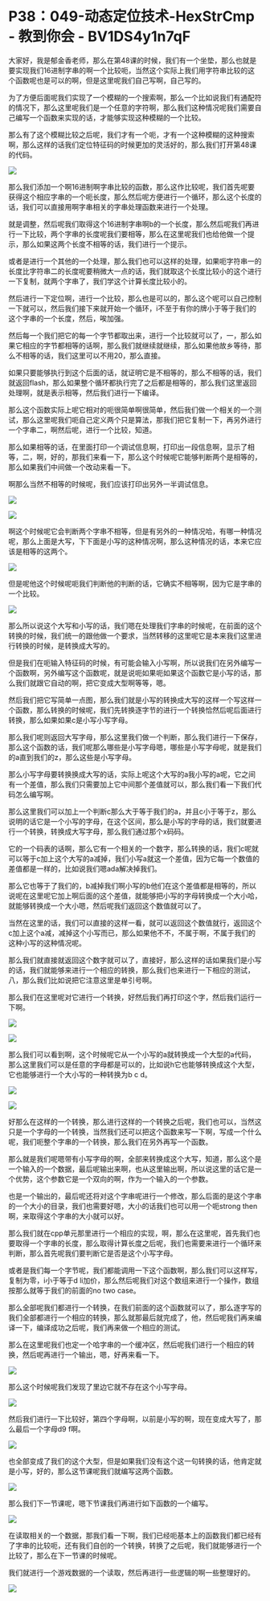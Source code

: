 # P38：049-动态定位技术-HexStrCmp - 教到你会 - BV1DS4y1n7qF

大家好，我是郁金香老师，那么在第48课的时候，我们有一个坐垫，那么也就是要实现我们16进制字串的啊一个比较呃，当然这个实际上我们用字符串比较的这个函数呢也是可以的啊，但是这里呢我们自己写啊，自己写的。

为了方便后面呢我们实现了一个模糊的一个搜索啊，那么一个比如说我们有通配符的情况下，那么这里呢我们是一个任意的字符啊，那么我们这种情况呢我们需要自己编写一个函数来实现的话，才能够实现这种模糊的一个比较。

那么有了这个模糊比较之后呢，我们才有一个呃，才有一个这种模糊的这种搜索啊，那么这样的话我们定位特征码的时候更加的灵活好的，那么我们打开第48课的代码。



![](img/85eb3f174fb170a121aa9f80e3419883_1.png)

那么我们添加一个啊16进制啊字串比较的函数，那么这作比较呢，我们首先呢要获得这个相应字串的一个呃长度，那么然后呢方便进行一个循环，那么这个长度的话，我们可以直接用啊字串相关的字串处理函数来进行一个处理。

就是调整，然后呢我们取得这个16进制字串啊b的一个长度，那么然后呢我们再进行一下比较，两个字串的长度呢我们要相等，那么在这里呢我们也给他做一个提示，那么如果这两个长度不相等的话，我们进行一个提示。

或者是进行一个其他的一个处理，那么我们也可以这样的处理，如果呃字符串一的长度比字符串二的长度呢要稍微大一点的话，我们就取这个长度比较小的这个进行一下复制，就两个字串了，我们学这个计算长度比较小的。

然后进行一下定位啊，进行一个比较，那么也是可以的，那么这个呢可以自己控制一下就可以，然后我们接下来就开始一个循环，i不至于有你的牌小于等于我们的这个字串的一个长度，然后，唉加强。

然后每一个我们把它的每一个字节都取出来，进行一个比较就可以了，一，那么如果它相应的字节都相等的话啊，那么我们就继续就继续，那么如果他故乡等待，那么不相等的话，我们这里可以不用20，那么直接。

如果只要能够执行到这个后面的话，就证明它是不相等的，那么不相等的话，我们就返回flash，那么如果整个循环都执行完了之后都是相等的，那么我们这里返回处理啊，就是表示相等，然后我们进行一下编译。

那么这个函数实际上呢它相对的呃很简单啊很简单，然后我们做一个相关的一个测试，那么这里呢我们呃自己定义两个只是算法，那我们把它复制一下，再另外进行一个字串二，啊然后呢，进行一个比较，知道。

那么如果相等的话，在里面打印一个调试信息啊，打印出一段信息啊，显示了相等，二，啊，好的，那我们来看一下，那么这个时候呢它能够判断两个是相等的，那么如果我们中间做一个改动来看一下。

啊那么当然不相等的时候呢，我们应该打印出另外一半调试信息。

![](img/85eb3f174fb170a121aa9f80e3419883_3.png)

![](img/85eb3f174fb170a121aa9f80e3419883_4.png)

啊这个时候呢它会判断两个字串不相等，但是有另外的一种情况哈，有哪一种情况呢，那么上面是大写，下下面是小写的这种情况啊，那么这种情况的话，本来它应该是相等的这两个。



![](img/85eb3f174fb170a121aa9f80e3419883_6.png)

但是呢他这个时候呢呃我们判断他的判断的话，它确实不相等啊，因为它是字串的一个比较。

![](img/85eb3f174fb170a121aa9f80e3419883_8.png)

那么所以说这个大写和小写的话，我们嗯在处理我们字串的时候呢，在前面的这个转换的时候，我们统一的跟他做一个要求，当然转移的这里呢它是本来我们这里进行转换的时候，是转换成大写的。

但是我们在呃输入特征码的时候，有可能会输入小写啊，所以说我们在另外编写一个函数啊，另外编写这个函数呢，就是说呃如果呃如果这个函数它是小写的话，那么我们就跟它自动的啊，把它变成大型啊等等，嗯。

然后我们把它写简单一点图，那么我们就是小写的转换成大写的这样一个写这样一个函数，那么转换的时候呢，我们先转换逐字节的进行一个转换恰然后呢后面进行转换，那么如果如果c是小写小写字母。

那么我们呢则返回大写字母，那么这里我们做一个判断，那么我们进行一下保存，那么这个函数的话，我们呢那么哪些是小写字母嗯，哪些是小写字母呢，就是我们的a直到我们的z，那么这些是小写字母。

那么小写字母要转换换成大写的话，实际上呢这个大写的a我小写的a呢，它之间有一个差值，那么我们只需要加上它中间那个差值就可以，那么我们看一下我们代码怎么编写啊。

那么这里我们可以加上一个判断c那么大于等于我们的a，并且c小于等于z，那么说明的话它是一个小写的字母，在这个区间，那么是小写的字母的话，我们就要进行一个转换，转换成大写字母，那么我们通过那个x码码。

它的一个码表的话啊，那么它有一个相关的一个数字，那么转换的话，我们c呢就可以等于c加上这个大写的a减掉，我们小写a就这一个差值，因为它每一个数值的差值都是一样的，比如说我们嗯ada解决掉我们。

那么它也等于了我们的，b减掉我们啊小写的b他们在这个差值都是相等的，所以说呢在这里呢它加上啊后面的这个差值，就能够把小写的字母转换成一个大小哈，就能够转换成一个大小嗯，然后呢我们返回这个数值就可以了。

当然在这里的话，我们可以直接的这样一看，就可以返回这个数值就行，返回这个c加上这个a减，减掉这个小写而已，那么如果他不不，不属于啊，不属于我们的这种小写的这种情况呢。

那么我们就直接就返回这个数字就可以了，直接好，那么这样的话如果我们是小写的话，我们就能够来进行一个相应的转换，那么我们也来进行一下相应的测试，八，那么我们比如说把它注意这里是单引号啊。

那么我们在这里呢对它进行一个转换，好然后我们再打印这个字，然后我们运行一下啊。

![](img/85eb3f174fb170a121aa9f80e3419883_10.png)

![](img/85eb3f174fb170a121aa9f80e3419883_11.png)

那么我们可以看到啊，这个时候呢它从一个小写的a就转换成一个大型的a代码，那么这里我们可以是任意的字母都是可以的，比如说h它也能够转换成这个大型，它也能够进行一个大小写的一种转换为b c d。



![](img/85eb3f174fb170a121aa9f80e3419883_13.png)

![](img/85eb3f174fb170a121aa9f80e3419883_14.png)

好那么在这样的一个转换，那么进行这样的一个转换之后呢，我们也可以，当然这只是一个字母的一个转换，当然我们还可以把这个函数来写一下啊，写成一个什么呢，我们呃整个字串的一个转换，那么我们在另外再写一个函数。

那么就是我们呢嗯带有小写字母的啊，全部来转换成这个大写，知道，那么这个是一个输入的一个数据，最后呢输出来啊，也从这里输出啊，所以说这里的话它是一个优势，这个参数它是一个双向的啊，作为一个输入的一个参数。

也是一个输出的，最后呢还将对这个字串呢进行一个修改，那么后面的是这个字串的一个大小的目录，我们也需要好嗯，大小的话我们也可以用一个呃strong then啊，来取得这个字串的大小就可以好。

那么我们就在cpp单元那里进行一个相应的实现，啊，那么在这里呢，首先我们也要取得一个字串的长度，那么取得计算长度之后呢，我们也需要来进行一个循环来判断，那么首先呢我们要判断它是否是这个小写字母。

或者是我们每一个字节呢，我们都能调用一下这个函数啊，那么我们可以这样写，复制为零，i小于等于d li加价，那么然后呢我们对这个数组来进行一个操作，数组按那么就等于我们的前面的no two case。

那么全部呢我们都进行一个转换，在我们前面的这个函数就可以了，那么逐字写的我们全部都进行一个相应的转换，那么就那最后就完成了，他，然后呢我们再来编译一下，编译成功之后呢，我们再来做一个相应的测试。

那么在这里呢我们也定一个哈字串的一个缓冲区，然后呢我们进行一个相应的转换，然后呢再进行一个输出，嗯，好再来看一下。



![](img/85eb3f174fb170a121aa9f80e3419883_16.png)

那么这个时候呢我们发现了里边它就不存在这个小写字母。

![](img/85eb3f174fb170a121aa9f80e3419883_18.png)

然后我们进行一下比较好，第四个字母啊，以前是小写的啊，现在变成大写了，那么最后一个字母d9 f啊。

![](img/85eb3f174fb170a121aa9f80e3419883_20.png)

也全部变成了我们的这个大型，但是如果我们没有这个这一句转换的话，他肯定就是小写，好的，那么这节课呢我们就编写这两个函数。



![](img/85eb3f174fb170a121aa9f80e3419883_22.png)

那么我们下一节课呢，嗯下节课我们再进行如下函数的一个编写。

![](img/85eb3f174fb170a121aa9f80e3419883_24.png)

在读取相关的一个数据，那我们看一下啊，我们已经呃基本上的函数我们都已经有了字串的比较呃，还有我们自创的一个转换，转换了之后呢，我们就能够进行一个比较了，那么在下一节课的时候呢。

我们就进行一个游戏数据的一个读取，然后再进行一些逻辑的啊一些整理好的。

![](img/85eb3f174fb170a121aa9f80e3419883_26.png)